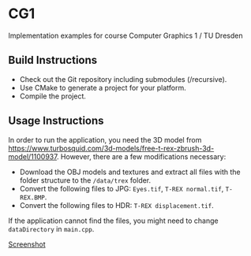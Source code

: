 # CG1
Implementation examples for course Computer Graphics 1 / TU Dresden

Build Instructions
----
- Check out the Git repository including submodules (/recursive).
- Use CMake to generate a project for your platform.
- Compile the project.

Usage Instructions
----
In order to run the application, you need the 3D model from https://www.turbosquid.com/3d-models/free-t-rex-zbrush-3d-model/1100937.
However, there are a few modifications necessary:
- Download the OBJ models and textures and extract all files with the folder structure to the `/data/trex` folder.
- Convert the following files to JPG: `Eyes.tif`, `T-REX normal.tif`, `T-REX.BMP`.
- Convert the following files to HDR: `T-REX displacement.tif`.

If the application cannot find the files, you might need to change `dataDirectory` in `main.cpp`.

[Screenshot](data/screenshot.jpg)